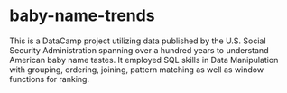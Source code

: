 # baby-name-trends
This is a DataCamp project utilizing data published by the U.S. Social Security Administration spanning over a hundred years to understand American baby name tastes. It employed SQL skills in Data Manipulation with grouping, ordering, joining, pattern matching as well as window functions for ranking.
